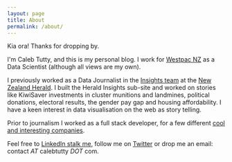 ```yaml
---
layout: page
title: About
permalink: /about/
---
```


Kia ora! Thanks for dropping by.

I'm Caleb Tutty, and this is my personal blog. I work for [Westpac
NZ](https://www.westpac.co.nz) as a Data Scientist (although all views
are my own).

I previously worked as a Data Journalist in the [Insights
team](http://insights.nzherald.co.nz) at the [New Zealand
Herald](http://nzherald.co.nz). I built the Herald Insights sub-site and
worked on stories like KiwiSaver investments in cluster munitions and
landmines, political donations, electoral results, the gender pay gap
and housing affordability. I have a keen interest in data visualisation
on the web as story telling.

Prior to journalism I worked as a full stack developer, for a few
different [cool and interesting
companies](http://carnival.io).

Feel free to [LinkedIn stalk
me](https://www.linkedin.com/in/calebtutty/), follow me on
[Twitter](https://twitter.com/Caleb_T) or drop me an email: contact _AT_
calebtutty _DOT_ com.
